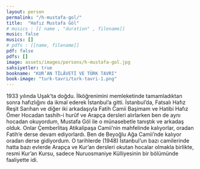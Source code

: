 ```yaml
---
layout: person
permalink: "/h-mustafa-gol/"
title:  "Hafız Mustafa Göl"
# musics : [[ name , "duration" , filename]]
music: false
musics: []
# pdfs : [[name, filename]]
pdf: false
pdfs: []
image: assets/images/persons/h-mustafa-gol.jpg
sahsiyetler: true
bookname: "KUR’AN TİLÂVETİ VE TÜRK TAVRI"
book-image: "turk-tavri/turk-tavri-1.png"
---
```


1933 yılında Uşak’ta doğdu. İlköğrenimini memleketinde tamamladıktan sonra hafızlığını da ikmal ederek İstanbul’a gitti. 
İstanbul’da, Fatsalı Hafız Reşit Sarıhan ve diğer iki arkadaşıyla Fatih Camii Başimam ve Hatibi Hafız Ömer Hocadan tashih-i hurûf ve Arapça dersleri alırlarken ben de aynı hocadan okuyordum, Mustafa Göl ile o münasebetle tanıştık ve arkadaş olduk. 
Onlar Çemberlitaş Atikalipaşa Camii’nin mahfelinde kalıyorlar, oradan Fatih’e derse devam ediyorlardı. Ben de Beyoğlu Ağa Camii’nde kalıyor oradan derse gidiyordum.
O tarihlerde (1948) İstanbul’un bazı camilerinde hatta bazı evlerde Arapça ve Kur’an dersleri okutan hocalar olmakla birlikte, resmi Kur’an Kursu, sadece Nuruosmaniye Külliyesinin bir bölümünde faaliyette idi.
